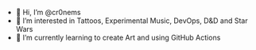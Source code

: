 - 👋 Hi, I’m @cr0nems
- 👀 I’m interested in Tattoos, Experimental Music, DevOps, D&D and Star Wars
- 🌱 I’m currently learning to create Art and using GitHub Actions

<!---
cr0nems/cr0nems is a ✨ special ✨ repository because its `README.md` (this file) appears on your GitHub profile.
You can click the Preview link to take a look at your changes.
--->
